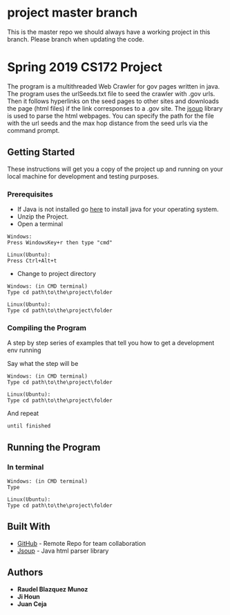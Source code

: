 # project master branch

This is the master repo we should always have a working project in this branch. Please branch when updating the code.

# Spring 2019 CS172 Project

The program is a multithreaded Web Crawler for gov pages written in java. The program uses the urlSeeds.txt file to seed the crawler with .gov urls. Then it follows hyperlinks on the seed pages to other sites and downloads the page (html files) if the link corresponses to a .gov site. The  [jsoup](https://jsoup.org/) library is used to parse the html webpages. You can specify the path for the file with the url seeds and the max hop distance from the seed urls via the command prompt.

## Getting Started

These instructions will get you a copy of the project up and running on your local machine for development and testing purposes. 

### Prerequisites

* If Java is not installed go [here](https://java.com/en/download/help/download_options.xml#windows) to install java for your operating system. 
* Unzip the Project.
* Open a terminal
```
Windows:
Press WindowsKey+r then type "cmd"

Linux(Ubuntu):
Press Ctrl+Alt+t
```

* Change to project directory
```
Windows: (in CMD terminal)
Type cd path\to\the\project\folder 

Linux(Ubuntu):
Type cd path\to\the\project\folder 
```

### Compiling the Program

A step by step series of examples that tell you how to get a development env running

Say what the step will be

```
Windows: (in CMD terminal)
Type cd path\to\the\project\folder 

Linux(Ubuntu):
Type cd path\to\the\project\folder 
```

And repeat

```
until finished
```

## Running the Program

### In terminal
```
Windows: (in CMD terminal)
Type  

Linux(Ubuntu):
Type cd path\to\the\project\folder 
```

## Built With

* [GitHub]([https://github.com/](https://github.com/)) - Remote Repo for team collaboration
* [Jsoup]([[https://jsoup.org/](https://jsoup.org/)]) - Java html parser library


## Authors

* **Raudel Blazquez Munoz**
* **Ji Houn**
* **Juan Ceja**

